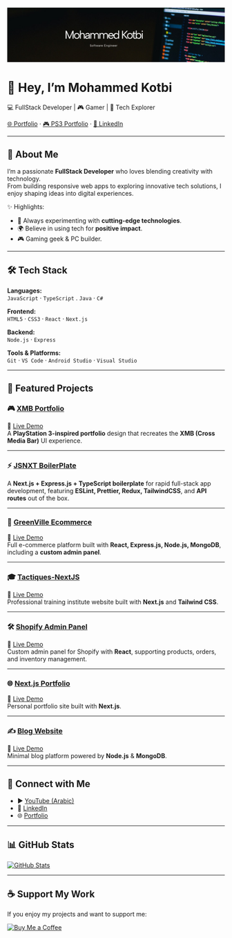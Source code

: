 ![Profile Banner](https://raw.githubusercontent.com/shadowofleaf96/shadowofleaf96/refs/heads/main/linkedin-cover.jpg)

# 👋 Hey, I’m Mohammed Kotbi  
💻 FullStack Developer | 🎮 Gamer | 🚀 Tech Explorer  

[🌐 Portfolio](https://port-folio-next-js-gamma.vercel.app/) · [🎮 PS3 Portfolio](https://xmb-portfolio.vercel.app/) · [💼 LinkedIn](https://www.linkedin.com/in/mkotbi)

---

## 🚀 About Me  

I’m a passionate **FullStack Developer** who loves blending creativity with technology.  
From building responsive web apps to exploring innovative tech solutions, I enjoy shaping ideas into digital experiences.  

✨ Highlights:  
- 🔭 Always experimenting with **cutting-edge technologies**.  
- 🌍 Believe in using tech for **positive impact**.  
- 🎮 Gaming geek & PC builder.  

---

## 🛠️ Tech Stack  

**Languages:**  
`JavaScript` · `TypeScript` . `Java` · `C#`  

**Frontend:**  
`HTML5` · `CSS3` · `React` · `Next.js`  

**Backend:**  
`Node.js` · `Express`  

**Tools & Platforms:**  
`Git` · `VS Code` · `Android Studio` · `Visual Studio`  

---

## 📂 Featured Projects  

### 🎮 [XMB Portfolio](https://github.com/shadowofleaf96/XMB-Portfolio)  
🔗 [Live Demo](https://xmb-portfolio.vercel.app/)  
A **PlayStation 3-inspired portfolio** design that recreates the **XMB (Cross Media Bar)** UI experience.  

---

### ⚡ [JSNXT BoilerPlate](https://github.com/shadowofleaf96/jsnxt-boilerplate)  
A **Next.js + Express.js + TypeScript boilerplate** for rapid full-stack app development, featuring **ESLint, Prettier, Redux, TailwindCSS**, and **API routes** out of the box.  

---

### 🛒 [GreenVille Ecommerce](https://github.com/shadowofleaf96/GreenVille-Ecommerce_Final_Project)  
🔗 [Live Demo](https://greenville-frontend.vercel.app/)  
Full e-commerce platform built with **React, Express.js, Node.js, MongoDB**, including a **custom admin panel**.  

---

### 🎓 [Tactiques-NextJS](https://github.com/shadowofleaf96/Tactiques-NextJS)  
🔗 [Live Demo](https://tactiques-next-js.vercel.app/)  
Professional training institute website built with **Next.js** and **Tailwind CSS**.  

---

### 🛠️ [Shopify Admin Panel](https://github.com/shadowofleaf96/Shopify-Admin-Panel)  
🔗 [Live Demo](https://shopify-admin-panel.onrender.com/)  
Custom admin panel for Shopify with **React**, supporting products, orders, and inventory management.  

---

### 🌐 [Next.js Portfolio](https://github.com/shadowofleaf96/PortFolio-NextJS)  
🔗 [Live Demo](https://port-folio-next-js-gamma.vercel.app/)  
Personal portfolio site built with **Next.js**.  

---

### ✍️ [Blog Website](https://github.com/shadowofleaf96/BlogWebsite)  
🔗 [Live Demo](https://blog-website-7mkl.onrender.com)  
Minimal blog platform powered by **Node.js** & **MongoDB**.  

---

## 🤝 Connect with Me  

- ▶️ [YouTube (Arabic)](https://www.youtube.com/channel/UC9_eEbHsL_1TL1O67Fwe7Yw)  
- 💼 [LinkedIn](https://www.linkedin.com/in/mkotbi)  
- 🌐 [Portfolio](https://port-folio-next-js-gamma.vercel.app/)  

---

## 📊 GitHub Stats  

[![GitHub Stats](https://github-readme-stats.vercel.app/api?username=shadowofleaf96&show_icons=true&hide_border=true&title_color=58a6ff&text_color=9f9f9f&bg_color=0d1117&icon_color=58a6ff)](https://github.com/shadowofleaf96)  

---

## ☕ Support My Work  

If you enjoy my projects and want to support me:  

[![Buy Me a Coffee](https://img.shields.io/badge/☕-Buy%20Me%20a%20Coffee-orange)](https://paypal.me/shadowofleaf?country.x=MA&locale.x=en_US)
